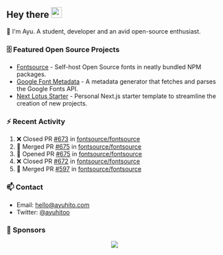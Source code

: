 ## Hey there <img src="https://media.giphy.com/media/hvRJCLFzcasrR4ia7z/giphy.gif" width="25" height="25">

📝 I'm Ayu. A student, developer and an avid open-source enthusiast.

### 🗄 Featured Open Source Projects

- [Fontsource](https://github.com/fontsource/fontsource) - Self-host Open Source fonts in neatly bundled NPM packages.
- [Google Font Metadata](https://github.com/fontsource/google-font-metadata) - A metadata generator that fetches and parses the Google Fonts API.
- [Next Lotus Starter](https://github.com/DecliningLotus/next-lotus-starter) - Personal Next.js starter template to streamline the creation of new projects.

### ⚡ Recent Activity

<!--START_SECTION:activity-->

1. ❌ Closed PR [#673](https://github.com/fontsource/fontsource/pull/673) in [fontsource/fontsource](https://github.com/fontsource/fontsource)
2. 🎉 Merged PR [#675](https://github.com/fontsource/fontsource/pull/675) in [fontsource/fontsource](https://github.com/fontsource/fontsource)
3. 💪 Opened PR [#675](https://github.com/fontsource/fontsource/pull/675) in [fontsource/fontsource](https://github.com/fontsource/fontsource)
4. ❌ Closed PR [#672](https://github.com/fontsource/fontsource/pull/672) in [fontsource/fontsource](https://github.com/fontsource/fontsource)
5. 🎉 Merged PR [#597](https://github.com/fontsource/fontsource/pull/597) in [fontsource/fontsource](https://github.com/fontsource/fontsource)
<!--END_SECTION:activity-->

### 📫 Contact

- Email: hello@ayuhito.com
- Twitter: [@ayuhitoo](https://twitter.com/ayuhitoo)

### :sparkling_heart: Sponsors

<p align="center">
  <a href="https://cdn.jsdelivr.net/gh/ayuhito/ayuhito/sponsors.svg">
    <img src='https://cdn.jsdelivr.net/gh/ayuhito/ayuhito/sponsors.svg'/>
  </a>
</p>
